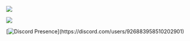 ![](https://komarev.com/ghpvc/?username=your-github-username&color=dc143c)

![](https://img.shields.io/badge/canzade338%20-FF08B4.svg?&style=for-the-badge&logo=instagram&logoColor=white)

[![Discord Presence](https://lanyard-profile-readme.vercel.app/api/926883958510202901?theme=light&bg=7ad3f5&animated=false&hideDiscrim=true&borderRadius=30px&idleMessage=Probably%20doing%20something%20else...)](https://discord.com/users/926883958510202901)
